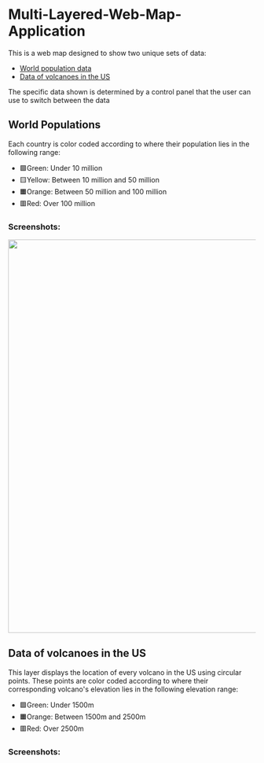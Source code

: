 # Multi-Layered-Web-Map-Application

This is a web map designed to show two unique sets of data:
- [World population data](#world_population)
- [Data of volcanoes in the US](#volcano_data)

The specific data shown is determined by a control panel that the user can use to switch between the data


## World Populations

Each country is color coded according to where their population lies in the following range:
- 🟩Green: Under 10 million
- 🟨Yellow: Between 10 million and 50 million
- 🟧Orange: Between 50 million and 100 million
- 🟥Red: Over 100 million


### Screenshots: 

<p align="center">
  <img src="https://user-images.githubusercontent.com/43527512/111891307-74255400-89c8-11eb-9cb9-d9d3dcf33373.PNG" width = 800>
</p>



## Data of volcanoes in the US

This layer displays the location of every volcano in the US using circular points. These points are color coded according to where their corresponding volcano's elevation lies in the following elevation range:

- 🟩Green: Under 1500m
- 🟧Orange: Between 1500m and 2500m
- 🟥Red: Over 2500m


### Screenshots: 
